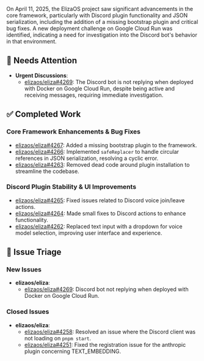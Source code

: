 On April 11, 2025, the ElizaOS project saw significant advancements in the core framework, particularly with Discord plugin functionality and JSON serialization, including the addition of a missing bootstrap plugin and critical bug fixes. A new deployment challenge on Google Cloud Run was identified, indicating a need for investigation into the Discord bot's behavior in that environment.

## 🚨 Needs Attention
- **Urgent Discussions**:
    - [elizaos/eliza#4269](https://github.com/elizaos/eliza/issues/4269): The Discord bot is not replying when deployed with Docker on Google Cloud Run, despite being active and receiving messages, requiring immediate investigation.

## ✅ Completed Work
### Core Framework Enhancements & Bug Fixes
- [elizaos/eliza#4267](https://github.com/elizaos/eliza/pull/4267): Added a missing bootstrap plugin to the framework.
- [elizaos/eliza#4266](https://github.com/elizaos/eliza/pull/4266): Implemented `safeReplacer` to handle circular references in JSON serialization, resolving a cyclic error.
- [elizaos/eliza#4263](https://github.com/elizaos/eliza/pull/4263): Removed dead code around plugin installation to streamline the codebase.

### Discord Plugin Stability & UI Improvements
- [elizaos/eliza#4265](https://github.com/elizaos/eliza/pull/4265): Fixed issues related to Discord voice join/leave actions.
- [elizaos/eliza#4264](https://github.com/elizaos/eliza/pull/4264): Made small fixes to Discord actions to enhance functionality.
- [elizaos/eliza#4262](https://github.com/elizaos/eliza/pull/4262): Replaced text input with a dropdown for voice model selection, improving user interface and experience.

## 🐞 Issue Triage
### New Issues
- **elizaos/eliza**:
    - [elizaos/eliza#4269](https://github.com/elizaos/eliza/issues/4269): Discord bot not replying when deployed with Docker on Google Cloud Run.

### Closed Issues
- **elizaos/eliza**:
    - [elizaos/eliza#4258](https://github.com/elizaos/eliza/issues/4258): Resolved an issue where the Discord client was not loading on `pnpm start`.
    - [elizaos/eliza#4251](https://github.com/elizaos/eliza/issues/4251): Fixed the registration issue for the anthropic plugin concerning TEXT_EMBEDDING.